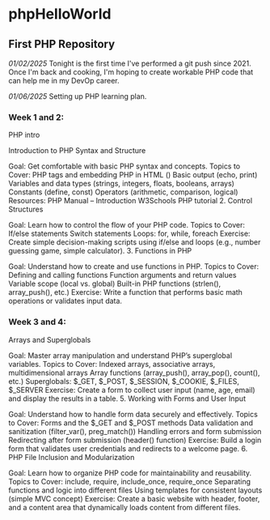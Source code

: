 # phpHelloWorld
## First PHP Repository
*01/02/2025*
Tonight is the first time I've performed a git push since 2021. Once I'm back and cooking, I'm hoping to create workable PHP code that can help me in my DevOp career.

*01/06/2025*
Setting up PHP learning plan.

### Week 1 and 2:
PHP intro

 Introduction to PHP Syntax and Structure

Goal: Get comfortable with basic PHP syntax and concepts.
Topics to Cover:
PHP tags and embedding PHP in HTML (<?php ?>)
Basic output (echo, print)
Variables and data types (strings, integers, floats, booleans, arrays)
Constants (define, const)
Operators (arithmetic, comparison, logical)
Resources:
PHP Manual – Introduction
W3Schools PHP tutorial
2. Control Structures

Goal: Learn how to control the flow of your PHP code.
Topics to Cover:
If/else statements
Switch statements
Loops: for, while, foreach
Exercise: Create simple decision-making scripts using if/else and loops (e.g., number guessing game, simple calculator).
3. Functions in PHP

Goal: Understand how to create and use functions in PHP.
Topics to Cover:
Defining and calling functions
Function arguments and return values
Variable scope (local vs. global)
Built-in PHP functions (strlen(), array_push(), etc.)
Exercise: Write a function that performs basic math operations or validates input data.

### Week 3 and 4:
Arrays and Superglobals

Goal: Master array manipulation and understand PHP’s superglobal variables.
Topics to Cover:
Indexed arrays, associative arrays, multidimensional arrays
Array functions (array_push(), array_pop(), count(), etc.)
Superglobals: $_GET, $_POST, $_SESSION, $_COOKIE, $_FILES, $_SERVER
Exercise: Create a form to collect user input (name, age, email) and display the results in a table.
5. Working with Forms and User Input

Goal: Understand how to handle form data securely and effectively.
Topics to Cover:
Forms and the $_GET and $_POST methods
Data validation and sanitization (filter_var(), preg_match())
Handling errors and form submission
Redirecting after form submission (header() function)
Exercise: Build a login form that validates user credentials and redirects to a welcome page.
6. PHP File Inclusion and Modularization

Goal: Learn how to organize PHP code for maintainability and reusability.
Topics to Cover:
include, require, include_once, require_once
Separating functions and logic into different files
Using templates for consistent layouts (simple MVC concept)
Exercise: Create a basic website with header, footer, and a content area that dynamically loads content from different files.